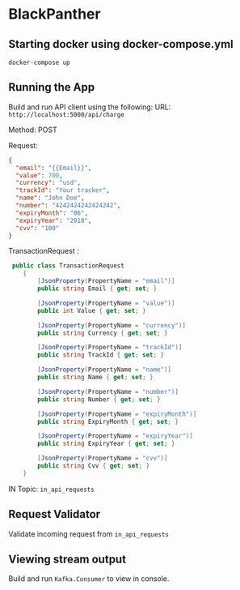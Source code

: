 # BlackPanther
## Starting docker using docker-compose.yml
``docker-compose up``


## Running the App
Build and run API client using the following:
URL: ``http://localhost:5000/api/charge``


Method: POST


Request:
```json
{
  "email": "{{Email}}",
  "value": 700,
  "currency": "usd",
  "trackId": "Your tracker",  
  "name": "John Doe",
  "number": "4242424242424242",
  "expiryMonth": "06",
  "expiryYear": "2018",
  "cvv": "100"
}
```

TransactionRequest :

```csharp
 public class TransactionRequest
    {
        [JsonProperty(PropertyName = "email")]
        public string Email { get; set; }

        [JsonProperty(PropertyName = "value")]
        public int Value { get; set; }

        [JsonProperty(PropertyName = "currency")]
        public string Currency { get; set; }

        [JsonProperty(PropertyName = "trackId")]
        public string TrackId { get; set; }

        [JsonProperty(PropertyName = "name")]
        public string Name { get; set; }

        [JsonProperty(PropertyName = "number")]
        public string Number { get; set; }

        [JsonProperty(PropertyName = "expiryMonth")]
        public string ExpiryMonth { get; set; }

        [JsonProperty(PropertyName = "expiryYear")]
        public string ExpiryYear { get; set; }

        [JsonProperty(PropertyName = "cvv")]
        public string Cvv { get; set; }
    }
```

IN Topic: ``in_api_requests``

## Request Validator
Validate incoming request from ``in_api_requests``




## Viewing stream output
Build and run ``Kafka.Consumer`` to view in console.
